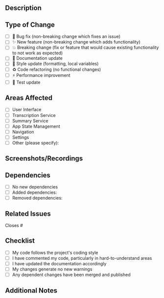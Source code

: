 ## Description
<!-- Provide a clear and concise description of your changes -->

## Type of Change
<!-- Please check the one that applies to this PR using "x". -->
- [ ] 🐛 Bug fix (non-breaking change which fixes an issue)
- [ ] ✨ New feature (non-breaking change which adds functionality)
- [ ] 💥 Breaking change (fix or feature that would cause existing functionality to not work as expected)
- [ ] 📝 Documentation update
- [ ] 🎨 Style update (formatting, local variables)
- [ ] ♻️ Code refactoring (no functional changes)
- [ ] ⚡️ Performance improvement
- [ ] 🧪 Test update

## Areas Affected
<!-- List the areas of the codebase affected by this PR -->
- [ ] User Interface
- [ ] Transcription Service
- [ ] Summary Service
- [ ] App State Management
- [ ] Navigation
- [ ] Settings
- [ ] Other (please specify):

## Screenshots/Recordings
<!-- If applicable, add screenshots or recordings to help explain your changes -->

## Dependencies
<!-- List any new dependencies added or removed -->
- [ ] No new dependencies
- [ ] Added dependencies:
- [ ] Removed dependencies:

## Related Issues
<!-- Link any related issues here using #issue-number -->
Closes #

## Checklist
<!-- Please check all that apply -->
- [ ] My code follows the project's coding style
- [ ] I have commented my code, particularly in hard-to-understand areas
- [ ] I have updated the documentation accordingly
- [ ] My changes generate no new warnings
- [ ] Any dependent changes have been merged and published

## Additional Notes
<!-- Add any additional notes or context about the PR here -->
